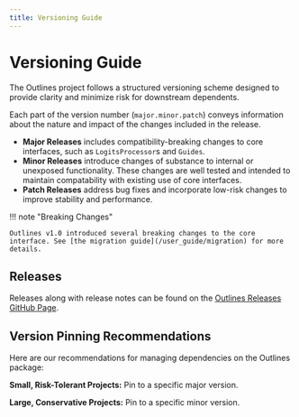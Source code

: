 ```yaml
---
title: Versioning Guide
---
```


# Versioning Guide


The Outlines project follows a structured versioning scheme designed to provide clarity and minimize risk for downstream dependents.

Each part of the version number (`major.minor.patch`) conveys information about the nature and impact of the changes included in the release.

- **Major Releases** includes compatibility-breaking changes to core interfaces, such as `LogitsProcessor`s and `Guides`.
- **Minor Releases** introduce changes of substance to internal or unexposed functionality. These changes are well tested and intended to maintain compatability with existing use of core interfaces.
- **Patch Releases** address bug fixes and incorporate low-risk changes to improve stability and performance.

!!! note "Breaking Changes"

    Outlines v1.0 introduced several breaking changes to the core interface. See [the migration guide](/user_guide/migration) for more details.

## Releases

Releases along with release notes can be found on the [Outlines Releases GitHub Page](https://github.com/dottxt-ai/outlines/releases).

## Version Pinning Recommendations

Here are our recommendations for managing dependencies on the Outlines package:

**Small, Risk-Tolerant Projects:** Pin to a specific major version.

**Large, Conservative Projects:** Pin to a specific minor version.
